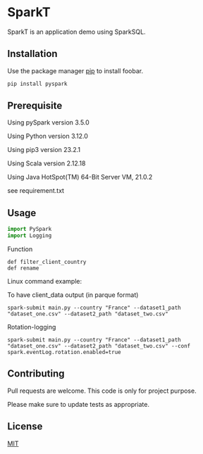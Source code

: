 # SparkT

SparkT is an application demo using SparkSQL.

## Installation

Use the package manager [pip](https://pip.pypa.io/en/stable/) to install foobar.

```bash
pip install pyspark
```

## Prerequisite 
Using pySpark version 3.5.0

Using Python version 3.12.0

Using pip3 version 23.2.1 

Using Scala version 2.12.18

Using Java HotSpot(TM) 64-Bit Server VM, 21.0.2

see requirement.txt

## Usage

```python
import PySpark
import Logging
```
Function
```
def filter_client_country
def rename 
```

Linux command example:

To have client_data output (in parque format) 
```
spark-submit main.py --country "France" --dataset1_path "dataset_one.csv" --dataset2_path "dataset_two.csv" 

```

Rotation-logging
```
spark-submit main.py --country "France" --dataset1_path "dataset_one.csv" --dataset2_path "dataset_two.csv" --conf spark.eventLog.rotation.enabled=true 
```

## Contributing

Pull requests are welcome. This code is only for project purpose.

Please make sure to update tests as appropriate.

## License

[MIT](https://choosealicense.com/licenses/mit/)
